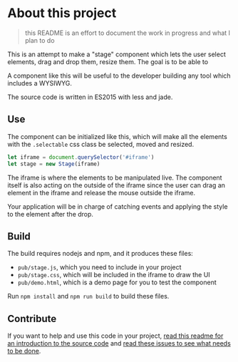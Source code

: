 # About this project

> this README is an effort to document the work in progress and what I plan to do

This is an attempt to make a "stage" component which lets the user select elements, drag and drop them, resize them. The goal is to be able to

A component like this will be useful to the developer building any tool which includes a WYSIWYG. 

The source code is written in ES2015 with less and jade.

## Use

The component can be initialized like this, which will make all the elements with the `.selectable` css class be selected, moved and resized.

```javascript
let iframe = document.querySelector('#iframe')
let stage = new Stage(iframe)
```

The iframe is where the elements to be manipulated live. The component itself is also acting on the outside of the iframe since the user can drag an element in the iframe and release the mouse outside the iframe.

Your application will be in charge of catching events and applying the style to the element after the drop.

## Build

The build requires nodejs and npm, and it produces these files:
* `pub/stage.js`, which you need to include in your project
* `pub/stage.css`, which will be included in the iframe to draw the UI
* `pub/demo.html`, which is a demo page for you to test the component

Run `npm install` and `npm run build` to build these files.

## Contribute

If you want to help and use this code in your project, [read this readme for an introduction to the source code](./src/js/) and [read these issues to see what needs to be done](https://github.com/lexoyo/stage/labels/ready).

